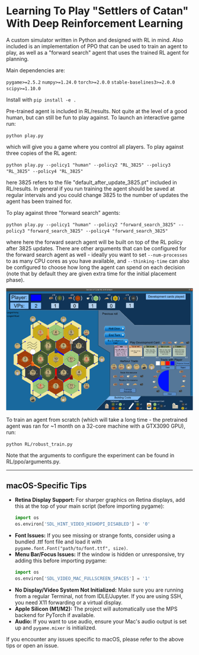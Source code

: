 # Learning To Play "Settlers of Catan" With Deep Reinforcement Learning

A custom simulator written in Python and designed with RL in mind. Also included is an implementation of PPO that can be used to train an agent to play, as well as a "forward search" agent that uses the trained RL agent for planning.

Main dependencies are:

`pygame>=2.5.2`
`numpy>=1.24.0`
`torch>=2.0.0`
`stable-baselines3>=2.0.0`
`scipy>=1.10.0`

Install with `pip install -e .`

Pre-trained agent is included in RL/results. Not quite at the level of a good human, but can still be fun to play against.
To launch an interactive game run:

`python play.py`

which will give you a game where you control all players. To play against three copies of the RL agent:

`python play.py --policy1 "human" --policy2 "RL_3825" --policy3 "RL_3825" --policy4 "RL_3825"`

here 3825 refers to the file "default_after_update_3825.pt" included in RL/results. In general if you run training the agent
should be saved at regular intervals and you could change 3825 to the number of updates the agent has been trained for.

To play against three "forward search" agents:

`python play.py --policy1 "human" --policy2 "forward_search_3825" --policy3 "forward_search_3825" --policy4 "forward_search_3825"`

where here the forward search agent will be built on top of the RL policy after 3825 updates. There are other arguments that can be
configured for the forward search agent as well - ideally you want to set `--num-processes` to as many CPU cores as you have available,
and `--thinking-time` can also be configured to choose how long the agent can spend on each decision (note that by default they are given extra time for the initial placement phase).

![](ui/images/screenshot.png)

To train an agent from scratch (which will take a long time - the pretrained agent was ran for ~1 month on a 32-core machine with a GTX3090 GPU), run:

`python RL/robust_train.py`

Note that the arguments to configure the experiment can be found in RL/ppo/arguments.py.

---

## macOS-Specific Tips

- **Retina Display Support:** For sharper graphics on Retina displays, add this at the top of your main script (before importing pygame):
  ```python
  import os
  os.environ['SDL_HINT_VIDEO_HIGHDPI_DISABLED'] = '0'
  ```
- **Font Issues:** If you see missing or strange fonts, consider using a bundled .ttf font file and load it with `pygame.font.Font("path/to/font.ttf", size)`.
- **Menu Bar/Focus Issues:** If the window is hidden or unresponsive, try adding this before importing pygame:
  ```python
  import os
  os.environ['SDL_VIDEO_MAC_FULLSCREEN_SPACES'] = '1'
  ```
- **No Display/Video System Not Initialized:** Make sure you are running from a regular Terminal, not from IDLE/Jupyter. If you are using SSH, you need X11 forwarding or a virtual display.
- **Apple Silicon (M1/M2):** The project will automatically use the MPS backend for PyTorch if available.
- **Audio:** If you want to use audio, ensure your Mac's audio output is set up and `pygame.mixer` is initialized.

If you encounter any issues specific to macOS, please refer to the above tips or open an issue.
